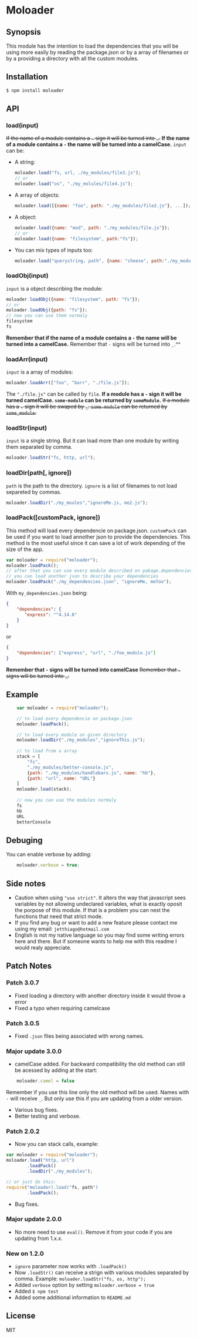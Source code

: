 # Moloader

## Synopsis
This module has the intention to load the dependencies that you will be using more easily by reading the package.json or by a array of filenames or by a providing a directory with all the custom modules.

## Installation
```bash
$ npm install moloader
```
## API
### load(input)
~~If the name of a module contains a ```-``` sign it will be turned into ```_```.~~
**If the name of a module contains a ```-``` the name will be turned into a camelCase.**
```input``` can be:
- A string:
    ```js
    moloader.load("fs, url, ./my_modules/file3.js");
    // or
    moloader.load("os", "./my_molules/file4.js");
    ```
- A array of objects: 
    ```js
    moloader.load([{name: "foo", path: "./my_modules/file2.js"}, ...]);
    ```
- A object: 
    ```js
    moloader.load({name: "mod", path: "./my_modules/file.js"});
    // or
    moloader.load({name: "filesystem", path:"fs"});
    ```
- You can mix types of inputs too:
    ```js
    moloader.load("querystring, path", {name: "cheese", path:"./my_modules/cheese.js"});
    ```


### loadObj(input)
```input``` is a object describing the module:
```js
moloader.loadObj({name: "filesystem", path: "fs"});
// or
moloader.loadObj({path: "fs"});
// now you can use them normaly
filesystem
fs
```
**Remember that if the name of a module contains a ```-``` the name will be turned into a camelCase.**
Remember that ```-``` signs will be turned into ```_```.^^
### loadArr(input)
```input``` is a array of modules:
```js
moloader.loadArr(["foo", "barr", "./file.js"]);
```
The ```"./file.js"``` can be called by ```file```.
**If a module has a ```-``` sign it will be turned camelCase. ```some-module``` can be returned by ```someModule```.**
~~If a module has a ```-``` sign it will be swaped by ```_```. ```some-module``` can be returned by ```some_module```.~~
### loadStr(input)
```input``` is a single string. But it can load more than one module by writing them separated by comma.
```js
moloader.loadStr("fs, http, url");
```
### loadDir(path[, ignore])
```path``` is the path to the directory. ```ignore``` is a list of filenames to not load separeted by commas.
```js
moloader.loadDir("./my_moules","ignoreMe.js, me2.js");
```
### loadPack([customPack, ignore])
This method will load every dependencie on package.json. ```customPack``` can be used if you want to load annother json to provide the dependencies. This method is the most useful since it can save a lot of work depending of the size of the app. 
```js
var moloader = require("moloader");
moloader.loadPack();
// after that you can use every module described on pakage.dependencies or...
// you can load another json to describe your dependencies
moloader.loadPack("./my_dependencies.json", "ignoreMe, meToo");
```
With ```my_dependencies.json``` being:
```json
{
    "dependencies": {
       "express": "^4.14.0"
    }
}
```
or
```json
{
    "dependencies": ["express", "url", "./foo_module.js"]
}
```
**Remember that ```-``` signs will be turned into camelCase**
~~Remember that ```-``` signs will be turned into ```_```.~~

## Example
```js
    var moloader = require("moloader");

    // to load every dependencie on package.json
    moloader.loadPack();

    // to load every module on given directory
    moloader.loadDir("./my_modules","ignoreThis.js");
    
    // to load from a array
    stack = [
        "fs",
        "./my_modules/better-console.js",
        {path: "./my_modules/handlebars.js", name: "hb"},
        {path: "url", name: "URL"}
    ]
    moloader.load(stack);
    
    // now you can use the modules normaly
    fs
    hb
    URL
    betterConsole
```
## Debuging
You can enable verbose by adding: 
```js
    moloader.verbose = true;
```


## Side notes
- Caution when using ```"use strict"```. It alters the way that javascript sees variables by not allowing undeclared variables, what is exactly oposit the porpose of this module. If that is a problem you can nest the functions that need that strict mode.
- If you find any bug or want to add a new feature please contact me using my email: ```jetthiago@hotmail.com```
- English is not my native language so you may find some writing errors here and there. But if someone wants to help me with this readme I would realy appreciate.

## Patch Notes
### Patch 3.0.7
- Fixed loading a directory with another directory inside it would throw a error
- Fixed a typo when requiring camelcase

### Patch 3.0.5
- Fixed ```.json``` files being associated with wrong names.

### Major update 3.0.0
- camelCase added. For backward compatibility the old method can still be acessed by adding at the start:
```js
    moloader.camel = false
```
Remember if you use this line only the old method will be used. Names with ```-``` will receive ```_```. But only use this if you are updating from a older version.
- Various bug fixes.
- Better testing and verbose.

### Patch 2.0.2
- Now you can stack calls, example: 
```js
var moloader = require("moloader");
moloader.load("http, url")
        .loadPack()
        .loadDir("./my_modules");

// or just do this:
require("moloader).load("fs, path")
        .loadPack();
```
- Bug fixes.
### Major update 2.0.0
- No more need to use ```eval()```. Remove it from your code if you are updating from 1.x.x.
### New on 1.2.0
- ```ignore``` parameter now works with ```.loadPack()```
- Now ```.loadStr()``` can receive a strign with various modules separated by comma. Example: ```moloader.loadStr("fs, os, http");```
- Added ```verbose``` option by setting ```moloader.verbose = true```
- Added ```$ npm test```
- Added some additional information to ```README.md```

## License
MIT
